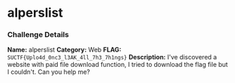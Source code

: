 # alperslist

### Challenge Details

**Name:** alperslist
**Category:** Web
**FLAG:** `SUCTF{Uplo4d_0nc3_l3AK_4ll_7h3_7h1ngs}`
**Description:**
I've discovered a website with paid file download function, I tried to download the flag file but I couldn't. Can you help me?
